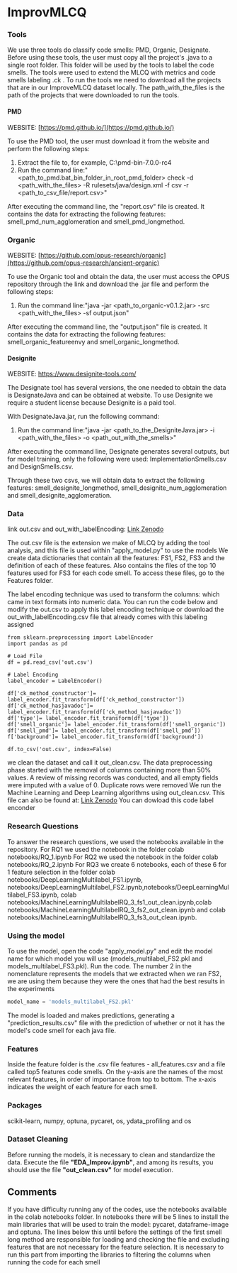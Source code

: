 # ImprovMLCQ

### Tools

We use three tools do classify code smells: PMD, Organic, Designate.
Before using these tools, the user must copy all the project's .java to a single root folder. This folder will be used by the tools to label the code smells.
The tools were used to extend the MLCQ with metrics and code smells labeling .ck .
To run the tools we need to download all the projects that are in our ImproveMLCQ dataset locally.
The path_with_the_files is the path of the projects that were downloaded to run the tools.

#### PMD
WEBSITE: [https://pmd.github.io/](https://pmd.github.io/)

To use the PMD tool, the user must download it from the website and perform the following steps:

1. Extract the file to, for example, C:\pmd-bin-7.0.0-rc4
2. Run the command line:"<path_to_pmd.bat_bin_folder_in_root_pmd_folder> check -d <path_with_the_files> -R rulesets/java/design.xml -f csv -r <path_to_csv_file/report.csv>"

After executing the command line, the "report.csv" file is created. It contains the data for extracting the following features: smell_pmd_num_agglomeration and smell_pmd_longmethod.
### Organic
WEBSITE: [https://github.com/opus-research/organic](https://github.com/opus-research/ancient-organic)

To use the Organic tool and obtain the data, the user must access the OPUS repository through the link and download the .jar file and perform the following steps:

1. Run the command line:"java -jar <path_to_organic-v0.1.2.jar> -src <path_with_the_files> -sf output.json"

After executing the command line, the "output.json" file is created. It contains the data for extracting the following features: smell_organic_featureenvy and smell_organic_longmethod.

#### Designite
WEBSITE: https://www.designite-tools.com/

The Designate tool has several versions, the one needed to obtain the data is DesignateJava and can be obtained at website.
To use Designite we require a student license because Designite is a paid tool.

With DesignateJava.jar, run the following command:

1. Run the command line:"java -jar <path_to_the_DesigniteJava.jar> -i <path_with_the_files> -o <path_out_with_the_smells>"

After executing the command line, Designate generates several outputs, but for model training, only the following were used: ImplementationSmells.csv and DesignSmells.csv.

Through these two csvs, we will obtain data to extract the following features: smell_designite_longmethod, smell_designite_num_agglomeration and smell_designite_agglomeration.

### Data
link out.csv and out_with_labelEncoding: [Link Zenodo](https://zenodo.org/records/14834187)

The out.csv file is the extension we make of MLCQ by adding the tool analysis, and this file is used within "apply_model.py" to use the models
We create data dictionaries that contain all the features: FS1, FS2, FS3 and the definition of each of these features.
Also contains the files of the top 10 features used for FS3 for each code smell.
To access these files, go to the Features folder.

The label encoding technique was used to transform the columns: which came in text formats into numeric data.
You can run the code below and modify the out.csv to apply this label encoding technique or download the out_with_labelEncoding.csv file that already comes with this labeling assigned

```
from sklearn.preprocessing import LabelEncoder
import pandas as pd

# Load File
df = pd.read_csv('out.csv')

# Label Encoding
label_encoder = LabelEncoder()

df['ck_method_constructor']= label_encoder.fit_transform(df['ck_method_constructor'])
df['ck_method_hasjavadoc']= label_encoder.fit_transform(df['ck_method_hasjavadoc'])
df['type']= label_encoder.fit_transform(df['type'])
df['smell_organic']= label_encoder.fit_transform(df['smell_organic'])
df['smell_pmd']= label_encoder.fit_transform(df['smell_pmd'])
f['background']= label_encoder.fit_transform(df['background'])

df.to_csv('out.csv', index=False)
```

we clean the dataset and call it out_clean.csv. 
The data preprocessing phase started with the removal of columns containing more than 50% values. 
A review of missing records was conducted, and all empty fields were imputed with a value of 0.
Duplicate rows were removed
We run the Machine Learning and Deep Learning algorithms using out_clean.csv. This file can also be found at: [Link Zenodo](https://zenodo.org/records/14834187)
You can dowload this code label enconder 
### Research Questions

To answer the research questions, we used the notebooks available in the repository.
For RQ1 we used the notebook in the folder colab notebooks/RQ_1.ipynb
For RQ2 we used the notebook in the folder colab notebooks/RQ_2.ipynb
For RQ3 we create 6 notebooks, each of these 6 for 1 feature selection in the folder colab notebooks/DeepLearningMultilabel_FS1.ipynb, notebooks/DeepLearningMultilabel_FS2.ipynb,notebooks/DeepLearningMultilabel_FS3.ipynb, colab notebooks/MachineLearningMultilabelRQ_3_fs1_out_clean.ipynb,colab notebooks/MachineLearningMultilabelRQ_3_fs2_out_clean.ipynb and colab notebooks/MachineLearningMultilabelRQ_3_fs3_out_clean.ipynb.

### Using the model

To use the model, open the code "apply_model.py" and edit the model name for which model you will use (models_multilabel_FS2.pkl and models_multilabel_FS3.pkl). Run the code.
The number 2 in the nomenclature represents the models that we extracted when we ran FS2, we are using them because they were the ones that had the best results in the experiments


```Python
model_name = 'models_multilabel_FS2.pkl' 
```

The model is loaded and makes predictions, generating a "prediction_results.csv" file with the prediction of whether or not it has the model's code smell for each java file.
### Features
Inside the feature folder is the .csv file features - all_features.csv and a file called top5 features code smells. On the y-axis are the names of the most relevant features, in order of importance from top to bottom. The x-axis indicates the weight of each feature for each smell.

### Packages
scikit-learn, numpy, optuna, pycaret, os, ydata_profiling and os

### Dataset Cleaning
Before running the models, it is necessary to clean and standardize the data. Execute the file **"EDA_Improv.ipynb"**, and among its results, you should use the file **"out_clean.csv"** for model execution.

## Comments

If you have difficulty running any of the codes, use the notebooks available in the colab notebooks folder.
In notebooks there will be 5 lines to install the main libraries that will be used to train the model: pycaret, dataframe-image and optuna.
The lines below this until before the settings of the first smell long method are responsible for loading and checking the file and excluding features that are not necessary for the feature selection.
It is necessary to run this part from importing the libraries to filtering the columns when running the code for each smell
